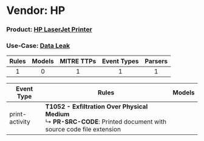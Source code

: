Vendor: HP
==========
### Product: [HP LaserJet Printer](../ds_hp_hp_laserjet_printer.md)
### Use-Case: [Data Leak](../../../../UseCases/uc_data_leak.md)

| Rules | Models | MITRE TTPs | Event Types | Parsers |
|:-----:|:------:|:----------:|:-----------:|:-------:|
|   1   |   0    |     1      |      1      |    1    |

| Event Type     | Rules                                                                                                                       | Models |
| -------------- | --------------------------------------------------------------------------------------------------------------------------- | ------ |
| print-activity | <b>T1052 - Exfiltration Over Physical Medium</b><br> ↳ <b>PR-SRC-CODE</b>: Printed document with source code file extension |        |